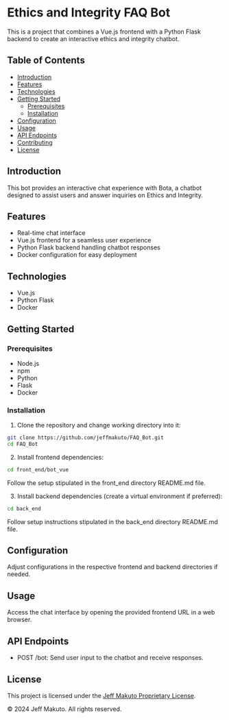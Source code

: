# Ethics and Integrity FAQ Bot

This is a project that combines a Vue.js frontend with a Python Flask backend to create an interactive ethics and integrity chatbot.

## Table of Contents

- [Introduction](#introduction)
- [Features](#features)
- [Technologies](#technologies)
- [Getting Started](#getting-started)
  - [Prerequisites](#prerequisites)
  - [Installation](#installation)
- [Configuration](#configuration)
- [Usage](#usage)
- [API Endpoints](#api-endpoints)
- [Contributing](#contributing)
- [License](#license)

## Introduction

This bot provides an interactive chat experience with Bota, a chatbot designed to assist users and answer inquiries on Ethics and Integrity.

## Features

- Real-time chat interface
- Vue.js frontend for a seamless user experience
- Python Flask backend handling chatbot responses
- Docker configuration for easy deployment

## Technologies

- Vue.js
- Python Flask
- Docker

## Getting Started

### Prerequisites

- Node.js
- npm
- Python
- Flask
- Docker

### Installation

1. Clone the repository and change working directory into it:

```bash
git clone https://github.com/jeffmakuto/FAQ_Bot.git
cd FAQ_Bot
```

2. Install frontend dependencies:

```bash
cd front_end/bot_vue
```
Follow the setup stipulated in the front_end directory README.md file.

3. Install backend dependencies (create a virtual environment if preferred):

```bash
cd back_end
```
Follow setup instructions stipulated in the back_end directory README.md file.

## Configuration
Adjust configurations in the respective frontend and backend directories if needed.

## Usage
Access the chat interface by opening the provided frontend URL in a web browser.

## API Endpoints
* POST /bot: Send user input to the chatbot and receive responses.



## License

This project is licensed under the [Jeff Makuto Proprietary License](LICENSE).

© 2024 Jeff Makuto. All rights reserved.

